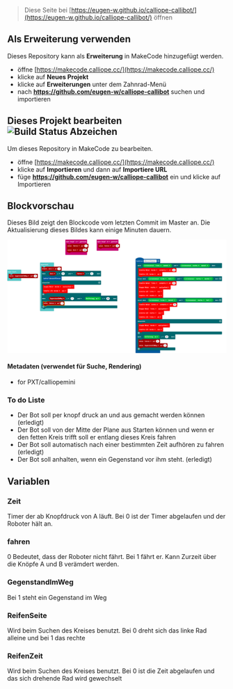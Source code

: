 
> Diese Seite bei [https://eugen-w.github.io/calliope-callibot/](https://eugen-w.github.io/calliope-callibot/) öffnen

## Als Erweiterung verwenden

Dieses Repository kann als **Erweiterung** in MakeCode hinzugefügt werden.

* öffne [https://makecode.calliope.cc/](https://makecode.calliope.cc/)
* klicke auf **Neues Projekt**
* klicke auf **Erweiterungen** unter dem Zahnrad-Menü
* nach **https://github.com/eugen-w/calliope-callibot** suchen und importieren

## Dieses Projekt bearbeiten ![Build Status Abzeichen](https://github.com/eugen-w/calliope-callibot/workflows/MakeCode/badge.svg)

Um dieses Repository in MakeCode zu bearbeiten.

* öffne [https://makecode.calliope.cc/](https://makecode.calliope.cc/)
* klicke auf **Importieren** und dann auf **Importiere URL**
* füge **https://github.com/eugen-w/calliope-callibot** ein und klicke auf Importieren

## Blockvorschau

Dieses Bild zeigt den Blockcode vom letzten Commit im Master an.
Die Aktualisierung dieses Bildes kann einige Minuten dauern.

![Eine gerenderte Ansicht der Blöcke](https://github.com/eugen-w/calliope-callibot/raw/master/.github/makecode/blocks.png)

#### Metadaten (verwendet für Suche, Rendering)

* for PXT/calliopemini
<script src="https://makecode.com/gh-pages-embed.js"></script><script>makeCodeRender("{{ site.makecode.home_url }}", "{{ site.github.owner_name }}/{{ site.github.repository_name }}");</script>

### To do Liste
- Der Bot soll per knopf druck an und aus gemacht werden können (erledigt)
- Der Bot soll von der Mitte der Plane aus Starten können und wenn er den fetten Kreis trifft soll er entlang dieses Kreis fahren
- Der Bot soll automatisch nach einer bestimmten Zeit aufhören zu fahren (erledigt)
- Der Bot soll anhalten, wenn ein Gegenstand vor ihm steht. (erledigt)

## Variablen
### Zeit
Timer der ab Knopfdruck von A läuft. Bei 0 ist der Timer abgelaufen und der Roboter hält an.
### fahren
0 Bedeutet, dass der Roboter nicht fährt. Bei 1 fährt er. Kann Zurzeit über die Knöpfe A und B verämdert werden.
### GegenstandImWeg
Bei 1 steht ein Gegenstand im Weg
### ReifenSeite
Wird beim Suchen des Kreises benutzt. Bei 0 dreht sich das linke Rad alleine und bei 1 das rechte
### ReifenZeit
Wird beim Suchen des Kreises benutzt. Bei 0 ist die Zeit abgelaufen und das sich drehende Rad wird gewechselt
